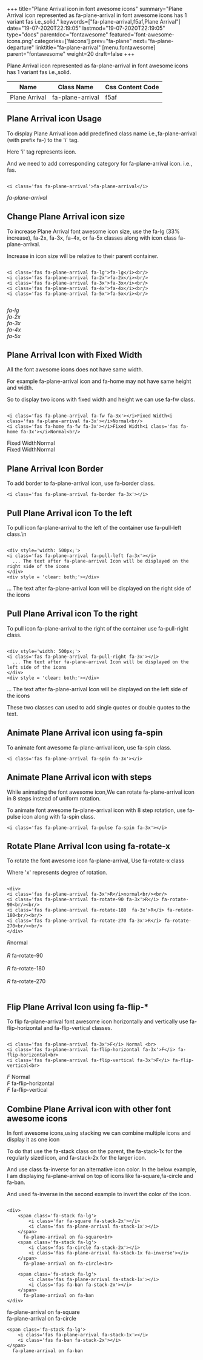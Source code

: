 +++
title="Plane Arrival icon in font awesome icons"
summary="Plane Arrival icon represented as fa-plane-arrival in font awesome icons has 1 variant fas i.e.,solid."
keywords=["fa-plane-arrival,f5af,Plane Arrival"]
date="19-07-2020T22:19:05"
lastmod="19-07-2020T22:19:05"
type="docs"
parentdoc="fontawesome"
featured='font-awesome-icons.png'
categories=['faicons']
prev="fa-plane"
next="fa-plane-departure"
linktitle="fa-plane-arrival"
[menu.fontawesome]
parent="fontawesome"
weight=20
draft=false
+++


Plane Arrival icon represented as fa-plane-arrival in font awesome icons has 1 variant fas i.e.,solid.

<div class='table-responsive'><table class='table'><thead><tr><th>Name</th><th>Class Name</th><th>Css Content Code</th></tr></thead><tbody><tr><td>Plane Arrival</td><td>fa-plane-arrival</td><td>f5af</td></tr></tbody></table></div>



## Plane Arrival icon Usage

To display Plane Arrival icon add predefined class name i.e.,fa-plane-arrival (with prefix fa-) to the 'i' tag.

Here 'i' tag represents icon.

And we need to add corresponding category for fa-plane-arrival icon. i.e., fas.


```

<i class='fas fa-plane-arrival'>fa-plane-arrival</i>
```

<i class='fas fa-plane-arrival'>fa-plane-arrival</i>




## Change Plane Arrival icon size
To increase Plane Arrival font awesome icon size, use the fa-lg (33% increase), fa-2x, fa-3x, fa-4x, or fa-5x classes along with icon class fa-plane-arrival.

Increase in icon size will be relative to their parent container. 

```

<i class='fas fa-plane-arrival fa-lg'>fa-lg</i><br/>
<i class='fas fa-plane-arrival fa-2x'>fa-2x</i><br/>
<i class='fas fa-plane-arrival fa-3x'>fa-3x</i><br/>
<i class='fas fa-plane-arrival fa-4x'>fa-4x</i><br/>
<i class='fas fa-plane-arrival fa-5x'>fa-5x</i><br/>
            
```

<i class='fas fa-plane-arrival fa-lg'>fa-lg</i><br/>
<i class='fas fa-plane-arrival fa-2x'>fa-2x</i><br/>
<i class='fas fa-plane-arrival fa-3x'>fa-3x</i><br/>
<i class='fas fa-plane-arrival fa-4x'>fa-4x</i><br/>
<i class='fas fa-plane-arrival fa-5x'>fa-5x</i><br/>
            



## Plane Arrival Icon with Fixed Width 

All the font awesome icons does not have same width.

For example fa-plane-arrival icon and fa-home may not have same height and width.

So to display two icons with fixed width and height we can use fa-fw class.


```

<i class='fas fa-plane-arrival fa-fw fa-3x'></i>Fixed Width<i class='fas fa-plane-arrival fa-3x'></i>Normal<br/>
<i class='fas fa-home fa-fw fa-3x'></i>Fixed Width<i class='fas fa-home fa-3x'></i>Normal<br/>
```

<i class='fas fa-plane-arrival fa-fw fa-3x'></i>Fixed Width<i class='fas fa-plane-arrival fa-3x'></i>Normal<br/>
<i class='fas fa-home fa-fw fa-3x'></i>Fixed Width<i class='fas fa-home fa-3x'></i>Normal<br/>



## Plane Arrival Icon Border 

To add border to fa-plane-arrival icon, use fa-border class.


```
<i class='fas fa-plane-arrival fa-border fa-3x'></i>

```
<i class='fas fa-plane-arrival fa-border fa-3x'></i>





## Pull Plane Arrival icon To the left

To pull icon fa-plane-arrival to the left of the container use fa-pull-left class.\n

```

<div style='width: 500px;'>
<i class='fas fa-plane-arrival fa-pull-left fa-3x'></i>
  ... The text after fa-plane-arrival Icon will be displayed on the right side of the icons
</div>
<div style = 'clear: both;'></div>
```

<div style='width: 500px;'>
<i class='fas fa-plane-arrival fa-pull-left fa-3x'></i>
  ... The text after fa-plane-arrival Icon will be displayed on the right side of the icons
</div>
<div style = 'clear: both;'></div>




## Pull Plane Arrival icon To the right
To pull icon fa-plane-arrival to the right of the container use fa-pull-right class.

```

<div style='width: 500px;'>
<i class='fas fa-plane-arrival fa-pull-right fa-3x'></i>
  ... The text after fa-plane-arrival Icon will be displayed on the left side of the icons
</div>
<div style = 'clear: both;'></div>
```

<div style='width: 500px;'>
<i class='fas fa-plane-arrival fa-pull-right fa-3x'></i>
  ... The text after fa-plane-arrival Icon will be displayed on the left side of the icons
</div>
<div style = 'clear: both;'></div>

These two classes can used to add single quotes or double quotes to the text.


## Animate Plane Arrival icon using fa-spin
To animate font awesome fa-plane-arrival icon, use fa-spin class.

```
<i class='fas fa-plane-arrival fa-spin fa-3x'></i>
```
<i class='fas fa-plane-arrival fa-spin fa-3x'></i>




## Animate Plane Arrival icon with steps
While animating the font awesome icon,We can rotate fa-plane-arrival icon in 8 steps instead of uniform rotation.

To animate font awesome fa-plane-arrival icon with 8 step rotation, use fa-pulse icon along with fa-spin class.


```
<i class='fas fa-plane-arrival fa-pulse fa-spin fa-3x'></i>

```
<i class='fas fa-plane-arrival fa-pulse fa-spin fa-3x'></i>





## Rotate Plane Arrival Icon using fa-rotate-x
To rotate the font awesome icon fa-plane-arrival, Use fa-rotate-x class

Where 'x' represents degree of rotation.


```

<div>
<i class='fas fa-plane-arrival fa-3x'>R</i>normal<br/><br/>
<i class='fas fa-plane-arrival fa-rotate-90 fa-3x'>R</i> fa-rotate-90<br/><br/> 
<i class='fas fa-plane-arrival fa-rotate-180  fa-3x'>R</i> fa-rotate-180<br/><br/> 
<i class='fas fa-plane-arrival fa-rotate-270 fa-3x'>R</i> fa-rotate-270<br/><br/>
</div>
```

<div>
<i class='fas fa-plane-arrival fa-3x'>R</i>normal<br/><br/>
<i class='fas fa-plane-arrival fa-rotate-90 fa-3x'>R</i> fa-rotate-90<br/><br/> 
<i class='fas fa-plane-arrival fa-rotate-180  fa-3x'>R</i> fa-rotate-180<br/><br/> 
<i class='fas fa-plane-arrival fa-rotate-270 fa-3x'>R</i> fa-rotate-270<br/><br/>
</div>




## Flip Plane Arrival Icon using fa-flip-*
To flip fa-plane-arrival font awesome icon horizontally and vertically use fa-flip-horizontal and fa-flip-vertical classes. 

```

<i class='fas fa-plane-arrival fa-3x'>F</i> Normal <br>
<i class='fas fa-plane-arrival fa-flip-horizontal fa-3x'>F</i> fa-flip-horizontal<br>
<i class='fas fa-plane-arrival fa-flip-vertical fa-3x'>F</i> fa-flip-vertical<br>
```

<i class='fas fa-plane-arrival fa-3x'>F</i> Normal <br>
<i class='fas fa-plane-arrival fa-flip-horizontal fa-3x'>F</i> fa-flip-horizontal<br>
<i class='fas fa-plane-arrival fa-flip-vertical fa-3x'>F</i> fa-flip-vertical<br>




## Combine Plane Arrival icon with other font awesome icons
In font awesome icons,using stacking we can combine multiple icons and display it as one icon 

To do that use the fa-stack class on the parent, the fa-stack-1x for the regularly sized icon, and fa-stack-2x for the larger icon.

And use class fa-inverse for an alternative icon color. 
In the below example, I am displaying fa-plane-arrival on top of icons like fa-square,fa-circle and fa-ban.

And used fa-inverse in the second example to invert the color of the icon.

```

<div>
    <span class='fa-stack fa-lg'>
        <i class='far fa-square fa-stack-2x'></i>
        <i class='fas fa-plane-arrival fa-stack-1x'></i>
    </span>
      fa-plane-arrival on fa-square<br>
    <span class='fa-stack fa-lg'>
        <i class='fas fa-circle fa-stack-2x'></i>
        <i class='fas fa-plane-arrival fa-stack-1x fa-inverse'></i>
    </span>
      fa-plane-arrival on fa-circle<br>

    <span class='fa-stack fa-lg'>
        <i class='fas fa-plane-arrival fa-stack-1x'></i>
        <i class='fas fa-ban fa-stack-2x'></i>
    </span>
      fa-plane-arrival on fa-ban
</div>
```

<div>
    <span class='fa-stack fa-lg'>
        <i class='far fa-square fa-stack-2x'></i>
        <i class='fas fa-plane-arrival fa-stack-1x'></i>
    </span>
      fa-plane-arrival on fa-square<br>
    <span class='fa-stack fa-lg'>
        <i class='fas fa-circle fa-stack-2x'></i>
        <i class='fas fa-plane-arrival fa-stack-1x fa-inverse'></i>
    </span>
      fa-plane-arrival on fa-circle<br>

    <span class='fa-stack fa-lg'>
        <i class='fas fa-plane-arrival fa-stack-1x'></i>
        <i class='fas fa-ban fa-stack-2x'></i>
    </span>
      fa-plane-arrival on fa-ban
</div>






